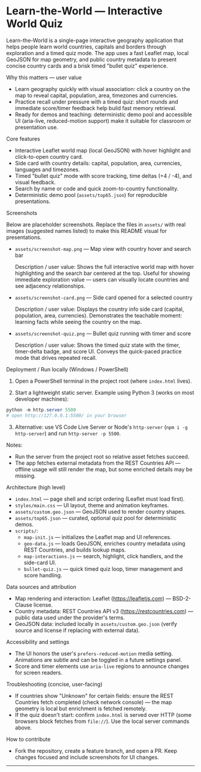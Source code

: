 # Learn-the-World — Interactive World Quiz

Learn-the-World is a single-page interactive geography application that helps people learn world countries, capitals and borders through exploration and a timed quiz mode. The app uses a fast Leaflet map, local GeoJSON for map geometry, and public country metadata to present concise country cards and a brisk timed "bullet quiz" experience.

Why this matters — user value
- Learn geography quickly with visual association: click a country on the map to reveal capital, population, area, timezones and currencies.
- Practice recall under pressure with a timed quiz: short rounds and immediate score/timer feedback help build fast memory retrieval.
- Ready for demos and teaching: deterministic demo pool and accessible UI (aria-live, reduced-motion support) make it suitable for classroom or presentation use.

Core features
- Interactive Leaflet world map (local GeoJSON) with hover highlight and click-to-open country card.
- Side card with country details: capital, population, area, currencies, languages and timezones.
- Timed "bullet quiz" mode with score tracking, time deltas (+4 / -4), and visual feedback.
- Search by name or code and quick zoom-to-country functionality.
- Deterministic demo pool (`assets/top65.json`) for reproducible presentations.

Screenshots

Below are placeholder screenshots. Replace the files in `assets/` with real images (suggested names listed) to make this README visual for presentations.

- `assets/screenshot-map.png` — Map view with country hover and search bar

	Description / user value: Shows the full interactive world map with hover highlighting and the search bar centered at the top. Useful for showing immediate exploration value — users can visually locate countries and see adjacency relationships.

- `assets/screenshot-card.png` — Side card opened for a selected country

	Description / user value: Displays the country info side card (capital, population, area, currencies). Demonstrates the teachable moment: learning facts while seeing the country on the map.

- `assets/screenshot-quiz.png` — Bullet quiz running with timer and score

	Description / user value: Shows the timed quiz state with the timer, timer-delta badge, and score UI. Conveys the quick-paced practice mode that drives repeated recall.

Deployment / Run locally (Windows / PowerShell)

1. Open a PowerShell terminal in the project root (where `index.html` lives).

2. Start a lightweight static server. Example using Python 3 (works on most developer machines):

```powershell
python -m http.server 5500
# open http://127.0.0.1:5500/ in your browser
```

3. Alternative: use VS Code Live Server or Node's `http-server` (`npm i -g http-server`) and run `http-server -p 5500`.

Notes:
- Run the server from the project root so relative asset fetches succeed.
- The app fetches external metadata from the REST Countries API — offline usage will still render the map, but some enriched details may be missing.

Architecture (high level)
- `index.html` — page shell and script ordering (Leaflet must load first).
- `styles/main.css` — UI layout, theme and animation keyframes.
- `assets/custom.geo.json` — GeoJSON used to render country shapes.
- `assets/top65.json` — curated, optional quiz pool for deterministic demos.
- `scripts/`:
	- `map-init.js` — initializes the Leaflet map and UI references.
	- `geo-data.js` — loads GeoJSON, enriches country metadata using REST Countries, and builds lookup maps.
	- `map-interactions.js` — search, highlight, click handlers, and the side-card UI.
	- `bullet-quiz.js` — quick timed quiz loop, timer management and score handling.

Data sources and attribution
- Map rendering and interaction: Leaflet (https://leafletjs.com) — BSD-2-Clause license.
- Country metadata: REST Countries API v3 (https://restcountries.com) — public data used under the provider's terms.
- GeoJSON data: included locally in `assets/custom.geo.json` (verify source and license if replacing with external data).

Accessibility and settings
- The UI honors the user's `prefers-reduced-motion` media setting. Animations are subtle and can be toggled in a future settings panel.
- Score and timer elements use `aria-live` regions to announce changes for screen readers.

Troubleshooting (concise, user-facing)
- If countries show "Unknown" for certain fields: ensure the REST Countries fetch completed (check network console) — the map geometry is local but enrichment is fetched remotely.
- If the quiz doesn't start: confirm `index.html` is served over HTTP (some browsers block fetches from `file://`). Use the local server commands above.


How to contribute
- Fork the repository, create a feature branch, and open a PR. Keep changes focused and include screenshots for UI changes.



----

